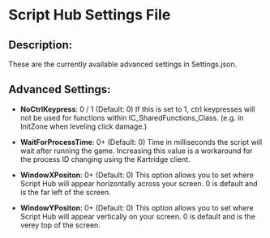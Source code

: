 # Script Hub Settings File
## Description:
These are the currently available advanced settings in Settings.json.

## Advanced Settings: 

* **NoCtrlKeypress**: 0 / 1 (Default: 0)
If this is set to 1, ctrl keypresses will not be used for functions within IC_SharedFunctions_Class. (e.g. in InitZone when leveling click damage.)

* **WaitForProcessTime**: 0+  (Default: 0)
Time in milliseconds the script will wait after running the game. Increasing this value is a workaround for the process ID changing using the Kartridge client.

* **WindowXPositon**: 0+ (Default: 0)
This option allows you to set where Script Hub will appear horizontally across your screen. 0 is default and is the far left of the screen.

* **WindowYPositon**: 0+ (Default: 0)
This option allows you to set where Script Hub will appear vertically on your screen. 0 is default and is the verey top of the screen.
